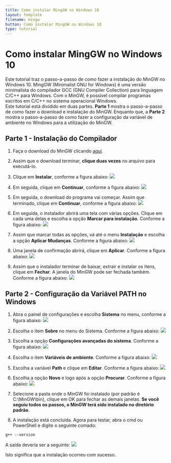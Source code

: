 ```yaml
---
title: Como instalar MingGW no Windows 10
layout: template
filename: mingw
button: Como instalar MingGW no Windows 10
type: tutorial
---
```


# Como instalar MingGW no Windows 10
Este tutorial traz o passo-a-passo de como fazer a instalação do MinGW no Windows 10. MingGW (Minimalist GNU for Windows) é uma versão minimalista do compilador GCC (GNU Compiler Collection) para linguagem C/C++ para Windows. Com o MinGW, é possível compilar programas escritos em C/C++ no sistema operacional Windows.
<br/>
Este tutorial está dividido em duas partes. **Parte 1** mostra o passo-a-passo de como fazer o download e instalação do MinGW. Enquanto que, a **Parte 2** mostra o passo-a-passo de como fazer a configuração da variável de ambiente no Windows para a utilização do MinGW.

## Parte 1 - Instalação do Compilador
1. Faça o download do MinGW clicando [aqui](https://sourceforge.net/projects/mingw).

2. Assim que o download terminar, **clique duas vezes** no arquivo para executá-lo.

3. Clique em **Instalar**, conforme a figura abaixo:
![](../assets/images/tutoriais/mingw/1.jpg)

4. Em seguida, clique em **Continuar**, conforme a figura abaixo:
![](../assets/images/tutoriais/mingw/2.jpg)

5. Em seguida, o download do programa vai começar. Assim que terminado, clique em **Continuar**,
conforme a figura abaixo:
![](../assets/images/tutoriais/mingw/3.jpg)

6. Em seguida, o instalador abrirá uma tela com várias opções. Clique em cada uma delas e escolha
a opção **Marcar para instalação**. Conforme a figura abaixo:
![](../assets/images/tutoriais/mingw/4.jpg)

7. Assim que marcar todas as opções, vá até o menu **Instalação** e escolha a opção **Aplicar Mudanças**. Conforme a figura abaixo:
![](../assets/images/tutoriais/mingw/5.jpg)

8. Uma janela de confirmação abrirá, clique em **Aplicar**. Conforme a figura abaixo:
![](../assets/images/tutoriais/mingw/6.jpg)

9. Assim que o instalador terminar de baixar, extrair e instalar os itens, clique em **Fechar**. A janela do MinGW pode ser fechada também. Conforme a figura abaixo:
![](../assets/images/tutoriais/mingw/7.jpg)

## Parte 2 - Configuração da Variável PATH no Windows

1. Abra o painel de configurações e escolha **Sistema** no menu, conforme a figura abaixo:
![](../assets/images/tutoriais/mingw/8.jpg)

2. Escolha o item **Sobre** no menu do Sistema. Conforme a figura abaixo:
![](../assets/images/tutoriais/mingw/9.jpg)

3. Escolha a opção **Configurações avançadas do sistema**. Conforme a figura abaixo:
![](../assets/images/tutoriais/mingw/10.jpg)

4. Escolha o item **Variáveis de ambiente**. Conforme a figura abaixo:
![](../assets/images/tutoriais/mingw/11.jpg)

5. Escolha a variável **Path** e clique em **Editar**. Conforme a figura abaixo:
![](../assets/images/tutoriais/mingw/12.jpg)

6. Escolha a opção **Novo** e logo após a opção **Procurar**. Conforme a figura abaixo:
![](../assets/images/tutoriais/mingw/13.jpg)

8. Selecione a pasta onde o MinGW foi instalado (por padrão é C:\MinGW\bin), clique em OK para
fechar as demais janelas. **Se você seguiu todos os passos, o MinGW terá sido instalado no diretório padrão**.

9. A instalação está concluída. Agora para testar, abra o cmd ou PowerShell e digite o seguinte
comado:

```g++ --version```

A saída deveria ser a seguinte:
![](../assets/images/tutoriais/mingw/14.jpg)

Isto significa que a instalação ocorreu com sucesso.